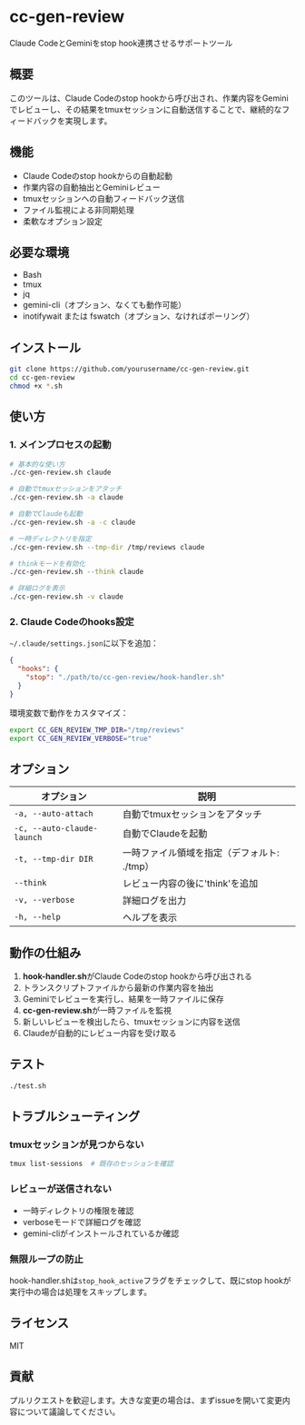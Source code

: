 # cc-gen-review

Claude CodeとGeminiをstop hook連携させるサポートツール

## 概要

このツールは、Claude Codeのstop hookから呼び出され、作業内容をGeminiでレビューし、その結果をtmuxセッションに自動送信することで、継続的なフィードバックを実現します。

## 機能

- Claude Codeのstop hookからの自動起動
- 作業内容の自動抽出とGeminiレビュー
- tmuxセッションへの自動フィードバック送信
- ファイル監視による非同期処理
- 柔軟なオプション設定

## 必要な環境

- Bash
- tmux
- jq
- gemini-cli（オプション、なくても動作可能）
- inotifywait または fswatch（オプション、なければポーリング）

## インストール

```bash
git clone https://github.com/yourusername/cc-gen-review.git
cd cc-gen-review
chmod +x *.sh
```

## 使い方

### 1. メインプロセスの起動

```bash
# 基本的な使い方
./cc-gen-review.sh claude

# 自動でtmuxセッションをアタッチ
./cc-gen-review.sh -a claude

# 自動でClaudeも起動
./cc-gen-review.sh -a -c claude

# 一時ディレクトリを指定
./cc-gen-review.sh --tmp-dir /tmp/reviews claude

# thinkモードを有効化
./cc-gen-review.sh --think claude

# 詳細ログを表示
./cc-gen-review.sh -v claude
```

### 2. Claude Codeのhooks設定

`~/.claude/settings.json`に以下を追加：

```json
{
  "hooks": {
    "stop": "./path/to/cc-gen-review/hook-handler.sh"
  }
}
```

環境変数で動作をカスタマイズ：

```bash
export CC_GEN_REVIEW_TMP_DIR="/tmp/reviews"
export CC_GEN_REVIEW_VERBOSE="true"
```

## オプション

| オプション | 説明 |
|-----------|------|
| `-a, --auto-attach` | 自動でtmuxセッションをアタッチ |
| `-c, --auto-claude-launch` | 自動でClaudeを起動 |
| `-t, --tmp-dir DIR` | 一時ファイル領域を指定（デフォルト: ./tmp） |
| `--think` | レビュー内容の後に'think'を追加 |
| `-v, --verbose` | 詳細ログを出力 |
| `-h, --help` | ヘルプを表示 |

## 動作の仕組み

1. **hook-handler.sh**がClaude Codeのstop hookから呼び出される
2. トランスクリプトファイルから最新の作業内容を抽出
3. Geminiでレビューを実行し、結果を一時ファイルに保存
4. **cc-gen-review.sh**が一時ファイルを監視
5. 新しいレビューを検出したら、tmuxセッションに内容を送信
6. Claudeが自動的にレビュー内容を受け取る

## テスト

```bash
./test.sh
```

## トラブルシューティング

### tmuxセッションが見つからない

```bash
tmux list-sessions  # 既存のセッションを確認
```

### レビューが送信されない

- 一時ディレクトリの権限を確認
- verboseモードで詳細ログを確認
- gemini-cliがインストールされているか確認

### 無限ループの防止

hook-handler.shは`stop_hook_active`フラグをチェックして、既にstop hookが実行中の場合は処理をスキップします。

## ライセンス

MIT

## 貢献

プルリクエストを歓迎します。大きな変更の場合は、まずissueを開いて変更内容について議論してください。
